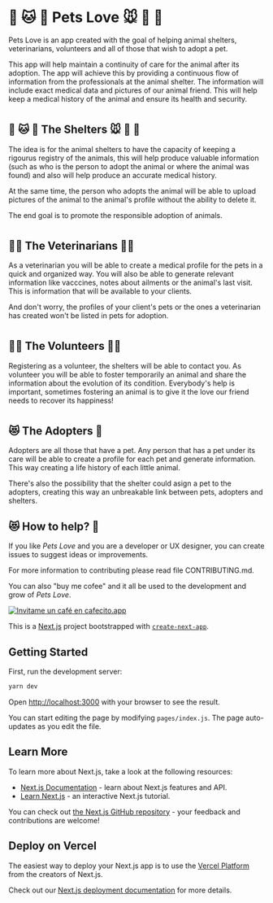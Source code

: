 # **🐶 🐱 🦊 Pets Love 🐭 🐹 🐰**

Pets Love is an app created with the goal of helping animal shelters, veterinarians, volunteers and all of those that wish to adopt a pet.

This app will help maintain a continuity of care for the animal after its adoption. The app will achieve this by providing a continuous flow of information from the professionals at the animal shelter. The information will include exact medical data and pictures of our animal friend. This will help keep a medical history of the animal and ensure its health and security.

#

## **🐶 🐱 🦊 The Shelters 🐭 🐹 🐰**

The idea is for the animal shelters to have the capacity of keeping a rigourus registry of the animals, this will help produce valuable information (such as who is the person to adopt the animal or where the animal was found) and also will help produce an accurate medical history.

At the same time, the person who adopts the animal will be able to upload pictures of the animal to the animal's profile without the ability to delete it.

The end goal is to promote the responsible adoption of animals.

#

## **👩‍⚕️ The Veterinarians 👨‍⚕️**

As a veterinarian you will be able to create a medical profile for the pets in a quick and organized way. You will also be able to generate relevant information like vacccines, notes about ailments or the animal's last visit. This is information that will be available to your clients.

And don't worry, the profiles of your client's pets or the ones a veterinarian has created won't be listed in pets for adoption.

#

## **👩‍⚕️ The Volunteers 👨‍⚕️**

Registering as a volunteer, the shelters will be able to contact you. As volunteer you will be able to foster temporarily an animal and share the information about the evolution of its condition. Everybody's help is important, sometimes fostering an animal is to give it the love our friend needs to recover its happiness!

#

## **😻 The Adopters 🐶**

Adopters are all those that have a pet. Any person that has a pet under its care will be able to create a profile for each pet and generate information. This way creating a life history of each little animal.

There's also the possibility that the shelter could asign a pet to the adopters, creating this way an unbreakable link between pets, adopters and shelters.

## **😻 How to help? 🐶**

If you like _Pets Love_ and you are a developer or UX designer, you can create issues to suggest ideas or improvements.

For more information to contributing please read file CONTRIBUTING.md.

You can also "buy me cofee" and it all be used to the development and grow of _Pets Love_.<br>

[![Invitame un café en cafecito.app](https://cdn.cafecito.app/imgs/buttons/button_6.svg)](https://cafecito.app/petslove)

This is a [Next.js](https://nextjs.org/) project bootstrapped with [`create-next-app`](https://github.com/vercel/next.js/tree/canary/packages/create-next-app).

## Getting Started

First, run the development server:

```bash
yarn dev
```

Open [http://localhost:3000](http://localhost:3000) with your browser to see the result.

You can start editing the page by modifying `pages/index.js`. The page auto-updates as you edit the file.

## Learn More

To learn more about Next.js, take a look at the following resources:

- [Next.js Documentation](https://nextjs.org/docs) - learn about Next.js features and API.
- [Learn Next.js](https://nextjs.org/learn) - an interactive Next.js tutorial.

You can check out [the Next.js GitHub repository](https://github.com/vercel/next.js/) - your feedback and contributions are welcome!

## Deploy on Vercel

The easiest way to deploy your Next.js app is to use the [Vercel Platform](https://vercel.com/import?utm_medium=default-template&filter=next.js&utm_source=create-next-app&utm_campaign=create-next-app-readme) from the creators of Next.js.

Check out our [Next.js deployment documentation](https://nextjs.org/docs/deployment) for more details.
